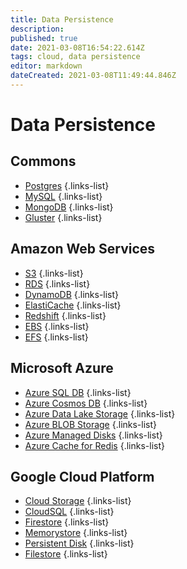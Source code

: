 ```yaml
---
title: Data Persistence
description: 
published: true
date: 2021-03-08T16:54:22.614Z
tags: cloud, data persistence
editor: markdown
dateCreated: 2021-03-08T11:49:44.846Z
---
```


# Data Persistence

## Commons

- [Postgres](/training/cloud_and_devops/tbd)
{.links-list}
- [MySQL](/training/cloud_and_devops/tbd)
{.links-list}
- [MongoDB](/training/cloud_and_devops/tbd)
{.links-list}
- [Gluster](/training/cloud_and_devops/tbd)
{.links-list}

## Amazon Web Services

- [S3](/training/aws/s3)
{.links-list}
- [RDS](/training/aws/rds)
{.links-list}
- [DynamoDB](/training/aws/dynamodb)
{.links-list}
- [ElastiCache](/training/aws/elasticache)
{.links-list}
- [Redshift](/training/aws/redshift)
{.links-list}
- [EBS](/training/aws/ebs)
{.links-list}
- [EFS](/training/aws/efs)
{.links-list}

## Microsoft Azure

- [Azure SQL DB](/training/azure/azure_sql_db)
{.links-list}
- [Azure Cosmos DB](/training/azure/azure_cosmos_db)
{.links-list}
- [Azure Data Lake Storage](/training/azure/azure_data_lake_storage)
{.links-list}
- [Azure BLOB Storage](/training/azure/azure_blob_storage)
{.links-list}
- [Azure Managed Disks](/training/azure/azure_managed_disks)
{.links-list}
- [Azure Cache for Redis](/training/azure/azure_cache_for_redis)
{.links-list}

## Google Cloud Platform

- [Cloud Storage](/training/gcp/cloud_storage)
{.links-list}
- [CloudSQL](/training/gcp/cloud_sql)
{.links-list}
- [Firestore](/training/gcp/firestore)
{.links-list}
- [Memorystore](/training/gcp/memorystore)
{.links-list}
- [Persistent Disk](/training/gcp/persistent_disk)
{.links-list}
- [Filestore](/training/gcp/filestore)
{.links-list}